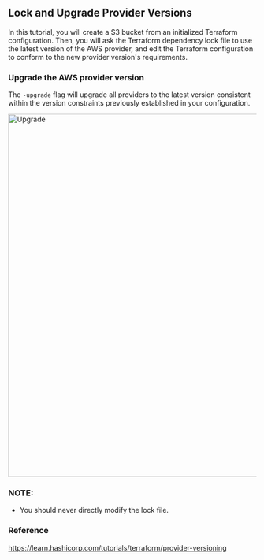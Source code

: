 ## Lock and Upgrade Provider Versions
In this tutorial, you will create a S3 bucket from an initialized Terraform configuration. Then, you will ask the Terraform dependency lock file to use the latest version of the AWS provider, and edit the Terraform configuration to conform to the new provider version's requirements.

### Upgrade the AWS provider version
The `-upgrade` flag will upgrade all providers to the latest version consistent within the version constraints previously established in your configuration.

<img width="737" alt="Upgrade" src="https://user-images.githubusercontent.com/33342822/150664247-e6834fa1-a708-4363-8c3c-1987b57963d4.png">

### NOTE:
- You should never directly modify the lock file.

### Reference
https://learn.hashicorp.com/tutorials/terraform/provider-versioning
